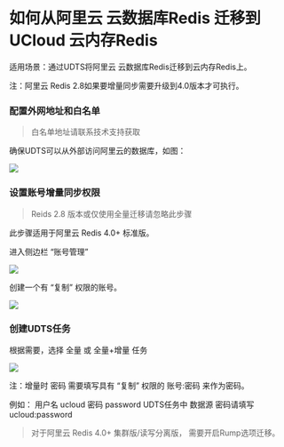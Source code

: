 # 如何从阿里云 云数据库Redis 迁移到 UCloud 云内存Redis

适用场景：通过UDTS将阿里云 云数据库Redis迁移到云内存Redis上。

注：阿里云 Redis 2.8如果要增量同步需要升级到4.0版本才可执行。

### 配置外网地址和白名单

> 白名单地址请联系技术支持获取

确保UDTS可以从外部访问阿里云的数据库，如图：

![](http://antman-docs.cn-bj.ufileos.com/aliredis001.png)

### 设置账号增量同步权限

> Reids 2.8 版本或仅使用全量迁移请忽略此步骤

此步骤适用于阿里云 Redis 4.0+ 标准版。

进入侧边栏 “账号管理”

![](http://antman-docs.cn-bj.ufileos.com/aliredis002.png)

创建一个有 “复制” 权限的账号。

![](http://antman-docs.cn-bj.ufileos.com/aliredis003.png)

### 创建UDTS任务

根据需要，选择 全量 或 全量+增量 任务

![](http://antman-docs.cn-bj.ufileos.com/aliredis004.png)

注：增量时 密码 需要填写具有 “复制” 权限的  账号:密码  来作为密码。

例如： 用户名 ucloud  密码 password  UDTS任务中 数据源 密码请填写 ucloud:password

> 对于阿里云 Redis 4.0+ 集群版/读写分离版， 需要开启Rump选项迁移。
